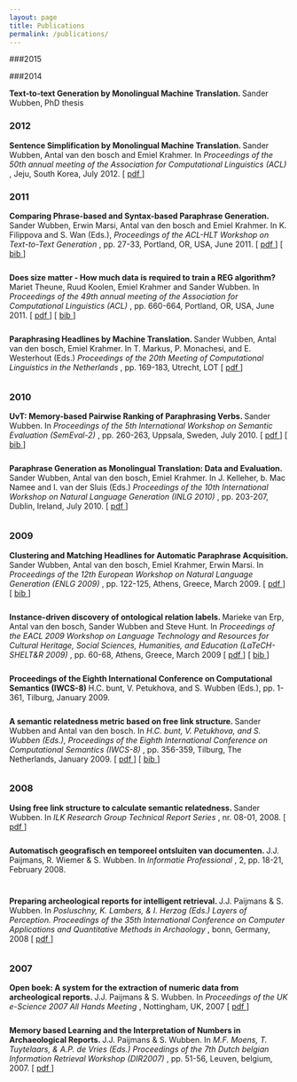 ```yaml
---
layout: page
title: Publications
permalink: /publications/
---
```



    
###2015


###2014



 <b>  Text-to-text Generation by Monolingual Machine Translation.  </b>  Sander Wubben, PhD thesis
<font size="-2"> &nbsp; </font>  

### 2012
  
 <b> Sentence Simplification by Monolingual Machine Translation. </b>  Sander Wubben, Antal van den bosch and Emiel Krahmer.  In  <i>  Proceedings of the 50th annual meeting of the Association for Computational Linguistics (ACL) </i> , Jeju, South Korea, July 2012. [ <a href="publications/sentsimplmt.pdf"> pdf </a> ]
<font size="-2"> &nbsp; </font>  
  
 ### 2011  	
<b> Comparing Phrase-based and Syntax-based Paraphrase Generation. </b>  Sander Wubben, Erwin Marsi, Antal van den bosch and Emiel Krahmer.  In K. Filippova and S. Wan (Eds.),  <i>  Proceedings of the ACL-HLT Workshop on Text-to-Text Generation </i> , pp. 27-33, Portland, OR, USA, June 2011. [ <a href="http://aclweb.org/anthology-new/W/W11/W11-1604.pdf"> pdf </a> ] [ <a href="http://aclweb.org/anthology-new/W/W11/W11-1604.bib"> bib </a> ] <br/> 
<font size="-2"> &nbsp; </font>  <br/> 
         
<b> Does size matter - How much data is required to train a REG algorithm? </b>   Mariet Theune, Ruud Koolen, Emiel Krahmer and Sander Wubben. In  <i> Proceedings of the 49th annual meeting of the Association for Computational Linguistics (ACL) </i> , pp. 660-664, Portland, OR, USA, June 2011. [ <a href="http://aclweb.org/anthology-new/P/P11/P11-2116.pdf"> pdf </a> ] [ <a href="http://aclweb.org/anthology-new/P/P11/P11-2116.bib"> bib </a> ] <br/> 
<font size="-2"> &nbsp; </font>  <br/> 
            
     
 
       
<b> Paraphrasing Headlines by Machine Translation. </b>  Sander Wubben, Antal van den bosch, Emiel Krahmer. In T. Markus, P. Monachesi, and E. Westerhout (Eds.)  <I> Proceedings of the 20th Meeting of Computational Linguistics in the Netherlands </i> , pp. 169-183, Utrecht, LOT [ <a href="./publications/clin_paraphrasing.pdf"> pdf </a> ]  <br/> 
<font size="-2"> &nbsp; </font>  <br/> 
            
 ### 2010	  
   
<b> UvT: Memory-based Pairwise Ranking of Paraphrasing Verbs. </b>  Sander Wubben. In  <I> Proceedings of the 5th International Workshop on Semantic Evaluation (SemEval-2) </i> , pp. 260-263, Uppsala, Sweden, July 2010.  [ <a href="http://aclweb.org/anthology/S/S10/S10-1058.pdf"> pdf </a> ] [ <a href="http://aclweb.org/anthology/S/S10/S10-1058.bib"> bib </a> ] <br/> 
<font size="-2"> &nbsp; </font>  <br/> 
            
     
 	     
<b> Paraphrase Generation as Monolingual Translation: Data and Evaluation. </b>  Sander Wubben, Antal van den bosch, Emiel Krahmer. In J. Kelleher, b. Mac Namee and I. van der Sluis (Eds.)  <I> Proceedings of the 10th International Workshop on Natural Language Generation (INLG 2010) </i> , pp. 203-207, Dublin, Ireland, July 2010.  [ <a href="./publications/INLG2010.pdf"> pdf </a> ]  <br/> 
<font size="-2"> &nbsp; </font>  <br/> 
            
 ### 2009	  
             
<b> Clustering and Matching Headlines for Automatic Paraphrase Acquisition. </b>  Sander Wubben, Antal van den bosch, Emiel Krahmer, Erwin Marsi. In  <I> Proceedings of the 12th European Workshop on Natural Language Generation (ENLG 2009) </i> , pp. 122-125, Athens, Greece, March 2009.  [ <a href="http://aclweb.org/anthology-new/W/W09/W09-0621.pdf"> pdf </a> ] [ <a href="http://aclweb.org/anthology-new/W/W09/W09-0621.bib"> bib </a> ] <br/> 
<font size="-2"> &nbsp; </font>  <br/> 
            
           
           
            
<b> Instance-driven discovery of ontological relation labels. </b>  Marieke van Erp, Antal van den bosch, Sander Wubben and Steve Hunt. In  <I> Proceedings of the EACL 2009 Workshop on Language Technology and Resources for Cultural Heritage, Social Sciences, Humanities, and Education (LaTeCH-SHELT&R 2009) </i> , pp. 60-68, Athens, Greece, March 2009   [ <a href="http://aclweb.org/anthology-new/W/W09/W09-0307.pdf"> pdf </a> ] [ <a href="http://aclweb.org/anthology-new/W/W09/W09-0307.bib"> bib </a> ] <br/> 
<font size="-2"> &nbsp; </font>  <br/> 
            
 
          
 	            
<b> Proceedings of the Eighth International Conference on Computational Semantics (IWCS-8) </b>  H.C. bunt, V. Petukhova, and S. Wubben (Eds.), pp. 1-361, Tilburg, January 2009.  <br/> 
<font size="-2"> &nbsp; </font>  <br/> 
            
 	 
 	   
<b> A semantic relatedness metric based on free link structure. </b>  Sander Wubben and Antal van den bosch. In  <I> H.C. bunt, V. Petukhova, and S. Wubben (Eds.), Proceedings of the Eighth International Conference on Computational Semantics (IWCS-8) </I> , pp. 356-359, Tilburg, The Netherlands, January 2009. [ <a href="http://www.aclweb.org/anthology/W/W09/W09-3743.pdf"> pdf </a> ] [ <a href="http://www.aclweb.org/anthology/W/W09/W09-3743.bib"> bib </a> ] <br/> 
<font size="-2"> &nbsp; </font>  <br/> 
            
### 2008            
 
<b> Using free link structure to calculate semantic relatedness. </b>  Sander Wubben. In  <I> ILK Research Group Technical Report Series  </I> , nr. 08-01, 2008. [ <a href="./publications/wubben2008-techrep.pdf"> pdf </a> ]  <br/> 
<font size="-2"> &nbsp; </font>  <br/> 
            
            
<b> Automatisch geografisch en temporeel ontsluiten van documenten. </b>  J.J. Paijmans, R. Wiemer & S. Wubben. In  <I> Informatie Professional </I> , 2, pp. 18-21, February 2008.  <br/> 
 
<font size="-2"> &nbsp; </font>  <br/> 
            
            
<b> Preparing archeological reports for intelligent retrieval. </b>  J.J. Paijmans & S. Wubben. In  <I> Posluschny, K. Lambers, & I. Herzog (Eds.) Layers of Perception. Proceedings of the 35th International Conference on Computer Applications and Quantitative Methods in Archaology </I> , bonn, Germany, 2008 [ <a href="./publications/caa2-008.pdf"> pdf </a> ]  <br/> 
<font size="-2"> &nbsp; </font>  <br/> 
 
            
 ### 2007
 
<b> Open boek: A system for the extraction of numeric data from archeological reports. </b>  J.J. Paijmans & S. Wubben. In  <I> Proceedings of the UK e-Science 2007 All Hands Meeting </I> , Nottingham, UK, 2007 [ <a href="./publications/allhandsopenboek.pdf"> pdf </a> ]  <br/> 
<font size="-2"> &nbsp; </font>  <br/> 
            
            
 
<b> Memory based Learning and the Interpretation of Numbers in Archaeological Reports. </b>  J.J. Paijmans & S. Wubben. In  <I> M.F. Moens, T. Tuytelaars, & A.P. de Vries (Eds.) Proceedings of the 7th Dutch belgian Information Retrieval Workshop (DIR2007) </I> , pp. 51-56, Leuven, belgium, 2007. [ <a href="./publications/dir2007.pdf"> pdf </a> ]  <br/> 
<font size="-2"> &nbsp; </font>  <br/> 
            
         
 
     
     
   
        
 
